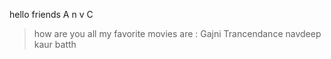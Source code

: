 hello friends
A
n
v
C
> how are you all
>my favorite movies are :
>Gajni
>Trancendance
 >navdeep kaur batth